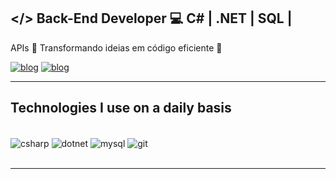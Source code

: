 ## </> Back-End Developer 💻 C# | .NET | SQL | 
APIs 🚀 Transformando ideias em código eficiente 🔗 



[![blog](https://img.shields.io/badge/LinkedIn-0077B5?style=for-the-badge&logo=linkedin&logoColor=white
)](https://www.linkedin.com/in/rianferreiras/)
[![blog](https://img.shields.io/badge/Portfolio-255E63?style=for-the-badge&logo=About.me&logoColor=white)]()



<hr/>

## Technologies I use on a daily basis
<div style="display inline_block"><br/>
  <img align="center" alt="csharp" src="https://img.shields.io/badge/C%23-239120?style=for-the-badge&logo=c-sharp&logoColor=white"/>
  <img align="center" alt="dotnet" src="https://img.shields.io/badge/.NET-5C2D91?style=for-the-badge&logo=.net&logoColor=white"/>
  <img align="center" alt="mysql" src="https://img.shields.io/badge/MySQL-00000F?style=for-the-badge&logo=mysql&logoColor=white"/>
  <img align="center" alt="git" src="https://img.shields.io/badge/GIT-E44C30?style=for-the-badge&logo=git&logoColor=white"/>
</div><br/>
<hr/>
